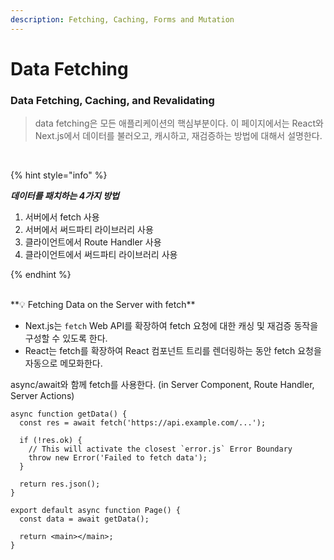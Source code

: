 ```yaml
---
description: Fetching, Caching, Forms and Mutation
---
```


# Data Fetching

### Data Fetching, Caching, and Revalidating

> data fetching은 모든 애플리케이션의 핵심부분이다. 이 페이지에서는 React와 Next.js에서 데이터를 불러오고, 캐시하고, 재검증하는 방법에 대해서 설명한다.

<br />

{% hint style="info" %}

**_데이터를 패치하는 4가지 방법_**

1. 서버에서 fetch 사용
2. 서버에서 써드파티 라이브러리 사용
3. 클라이언트에서 Route Handler 사용
4. 클라이언트에서 써드파티 라이브러리 사용

{% endhint %}

<br />
**💡 Fetching Data on the Server with fetch**

- Next.js는 `fetch` Web API를 확장하여 fetch 요청에 대한 캐싱 및 재검증 동작을 구성할 수 있도록 한다.
- React는 fetch를 확장하여 React 컴포넌트 트리를 렌더링하는 동안 fetch 요청을 자동으로 메모화한다.

async/await와 함께 fetch를 사용한다. (in Server Component, Route Handler, Server Actions)

```tsx
async function getData() {
  const res = await fetch('https://api.example.com/...');

  if (!res.ok) {
    // This will activate the closest `error.js` Error Boundary
    throw new Error('Failed to fetch data');
  }

  return res.json();
}

export default async function Page() {
  const data = await getData();

  return <main></main>;
}
```
